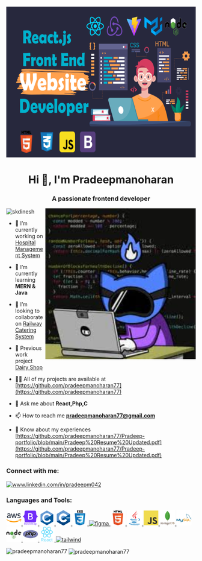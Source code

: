 <p align="center">
  <img src="https://github.com/pradeepmanoharan77/Pradeep-portfolio/blob/main/React.jpg" alt="GitHub Banner" width="100%" height="400px">
</p>

<h1 align="center">Hi 👋, I'm Pradeepmanoharan</h1>
<h3 align="center">A passionate frontend developer</h3>

<img align="right" alt="Coding gif" width="400" src="https://github.com/pradeepmanoharan77/Pradeep-portfolio/blob/main/images.jpg">
<p align="left"> <img src="https://komarev.com/ghpvc/?username=skdinesh&label=Profile%20views&color=0e75b6&style=flat" alt="skdinesh" /> </p>


- 🔭 I’m currently working on [Hospital Management System](https://github.com/Hospitalpystsd/HSM-patient-.git)

- 🌱 I’m currently learning **MERN & Java**

- 👯 I’m looking to collaborate on [Railway Catering System](https://github.com/HarshathMohanaSundaram/Food-delivery_spaac)

- 🤝 Previous work project [Dairy Shop](https://github.com/pradeepmanoharan77/Dairy-Shop)

- 👨‍💻 All of my projects are available at [https://github.com/pradeepmanoharan77](https://github.com/pradeepmanoharan77)

- 💬 Ask me about **React,Php,C**

- 📫 How to reach me **pradeepmanoharan77@gmail.com**

- 📄 Know about my experiences [https://github.com/pradeepmanoharan77/Pradeep-portfolio/blob/main/Pradeep%20Resume%20Updated.pdf](https://github.com/pradeepmanoharan77/Pradeep-portfolio/blob/main/Pradeep%20Resume%20Updated.pdf)

<h3 align="left">Connect with me:</h3>
<p align="left">
<a href="https://linkedin.com/in/www.linkedin.com/in/pradeepm042" target="blank"><img align="center" src="https://raw.githubusercontent.com/rahuldkjain/github-profile-readme-generator/master/src/images/icons/Social/linked-in-alt.svg" alt="www.linkedin.com/in/pradeepm042" height="30" width="40" /></a>
</p>

<h3 align="left">Languages and Tools:</h3>
<p align="left"> <a href="https://aws.amazon.com" target="_blank" rel="noreferrer"> <img src="https://raw.githubusercontent.com/devicons/devicon/master/icons/amazonwebservices/amazonwebservices-original-wordmark.svg" alt="aws" width="40" height="40"/> </a> <a href="https://getbootstrap.com" target="_blank" rel="noreferrer"> <img src="https://raw.githubusercontent.com/devicons/devicon/master/icons/bootstrap/bootstrap-plain-wordmark.svg" alt="bootstrap" width="40" height="40"/> </a> <a href="https://www.cprogramming.com/" target="_blank" rel="noreferrer"> <img src="https://raw.githubusercontent.com/devicons/devicon/master/icons/c/c-original.svg" alt="c" width="40" height="40"/> </a> <a href="https://www.w3schools.com/cpp/" target="_blank" rel="noreferrer"> <img src="https://raw.githubusercontent.com/devicons/devicon/master/icons/cplusplus/cplusplus-original.svg" alt="cplusplus" width="40" height="40"/> </a> <a href="https://www.w3schools.com/css/" target="_blank" rel="noreferrer"> <img src="https://raw.githubusercontent.com/devicons/devicon/master/icons/css3/css3-original-wordmark.svg" alt="css3" width="40" height="40"/> </a> <a href="https://www.figma.com/" target="_blank" rel="noreferrer"> <img src="https://www.vectorlogo.zone/logos/figma/figma-icon.svg" alt="figma" width="40" height="40"/> </a> <a href="https://www.w3.org/html/" target="_blank" rel="noreferrer"> <img src="https://raw.githubusercontent.com/devicons/devicon/master/icons/html5/html5-original-wordmark.svg" alt="html5" width="40" height="40"/> </a> <a href="https://www.java.com" target="_blank" rel="noreferrer"> <img src="https://raw.githubusercontent.com/devicons/devicon/master/icons/java/java-original.svg" alt="java" width="40" height="40"/> </a> <a href="https://developer.mozilla.org/en-US/docs/Web/JavaScript" target="_blank" rel="noreferrer"> <img src="https://raw.githubusercontent.com/devicons/devicon/master/icons/javascript/javascript-original.svg" alt="javascript" width="40" height="40"/> </a> <a href="https://www.mongodb.com/" target="_blank" rel="noreferrer"> <img src="https://raw.githubusercontent.com/devicons/devicon/master/icons/mongodb/mongodb-original-wordmark.svg" alt="mongodb" width="40" height="40"/> </a> <a href="https://www.mysql.com/" target="_blank" rel="noreferrer"> <img src="https://raw.githubusercontent.com/devicons/devicon/master/icons/mysql/mysql-original-wordmark.svg" alt="mysql" width="40" height="40"/> </a> <a href="https://nodejs.org" target="_blank" rel="noreferrer"> <img src="https://raw.githubusercontent.com/devicons/devicon/master/icons/nodejs/nodejs-original-wordmark.svg" alt="nodejs" width="40" height="40"/> </a> <a href="https://www.php.net" target="_blank" rel="noreferrer"> <img src="https://raw.githubusercontent.com/devicons/devicon/master/icons/php/php-original.svg" alt="php" width="40" height="40"/> </a> <a href="https://reactjs.org/" target="_blank" rel="noreferrer"> <img src="https://raw.githubusercontent.com/devicons/devicon/master/icons/react/react-original-wordmark.svg" alt="react" width="40" height="40"/> </a> <a href="https://tailwindcss.com/" target="_blank" rel="noreferrer"> <img src="https://www.vectorlogo.zone/logos/tailwindcss/tailwindcss-icon.svg" alt="tailwind" width="40" height="40"/> </a> </p>

<p><img align="left" src="https://github-readme-stats.vercel.app/api/top-langs?username=pradeepmanoharan77&show_icons=true&locale=en&layout=compact" alt="pradeepmanoharan77" /></p>

<p>&nbsp;<img align="center" src="https://github-readme-stats.vercel.app/api?username=pradeepmanoharan77&show_icons=true&locale=en" alt="pradeepmanoharan77" /></p>
